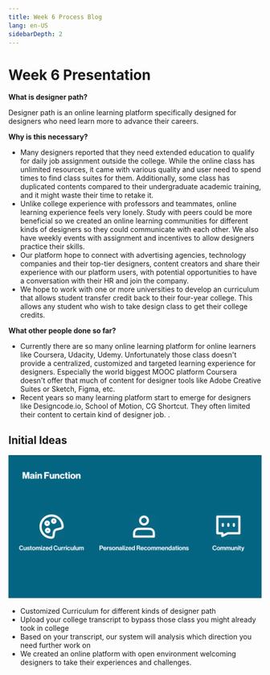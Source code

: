 ```yaml
---
title: Week 6 Process Blog
lang: en-US
sidebarDepth: 2
---
```


# Week 6 Presentation

**What is designer path?** 

Designer path is an online learning platform specifically designed for designers who need learn more to advance their careers. 



**Why is this necessary?** 

- Many designers reported that they need extended education to qualify for daily job assignment outside the college. While the online class has unlimited resources, it came with various quality and user need to spend times to find class suites for them. Additionally, some class has duplicated contents compared to their undergraduate academic training, and it might waste their time to retake it. 
- Unlike college experience with professors and teammates, online learning experience feels very lonely. Study with peers could be more beneficial so we created an online learning communities for different kinds of designers so they could communicate with each other. We also have weekly events with assignment and incentives to allow designers practice their skills. 
- Our platform hope to connect with advertising agencies, technology companies and their top-tier designers, content creators and share their experience with our platform users, with potential opportunities to have a conversation with their HR and join the company. 
- We hope to work with one or more universities to develop an curriculum that allows student transfer credit back to their four-year college. This allows any student who wish to take design class to get their college credits. 



**What other people done so far?** 

- Currently there are so many online learning platform for online learners like Coursera, Udacity, Udemy. Unfortunately those class doesn't provide a centralized, customized and targeted learning experience for designers. Especially the world biggest MOOC platform Coursera doesn't offer that much of content for designer tools like Adobe Creative Suites or Sketch, Figma, etc. 
- Recent years so many learning platform start to emerge for designers like Designcode.io, School of Motion, CG Shortcut. They often limited their content to certain kind of designer job. .



## Initial Ideas

![](https://raw.githubusercontent.com/irwinchyi/imgbed/master/img/Event%20Photo.png)

- Customized Curriculum for different kinds of designer path 
- Upload your college transcript to bypass those class you might already took in college
- Based on your transcript, our system will analysis which direction you need further work on
- We created an online platform with open environment welcoming designers to take their experiences and challenges. 

